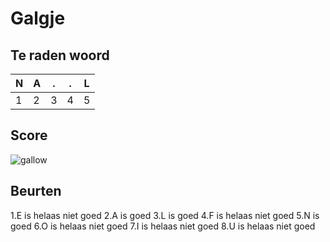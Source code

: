 # Galgje

## Te raden woord

|N|A|.|.|L|
|-|-|-|-|-|
|1|2|3|4|5|

## Score
![gallow](./images/6.png)

## Beurten
1.E is helaas niet goed 
2.A is goed
3.L is goed
4.F is helaas niet goed
5.N is goed
6.O is helaas niet goed
7.I is helaas niet goed
8.U is helaas niet goed
